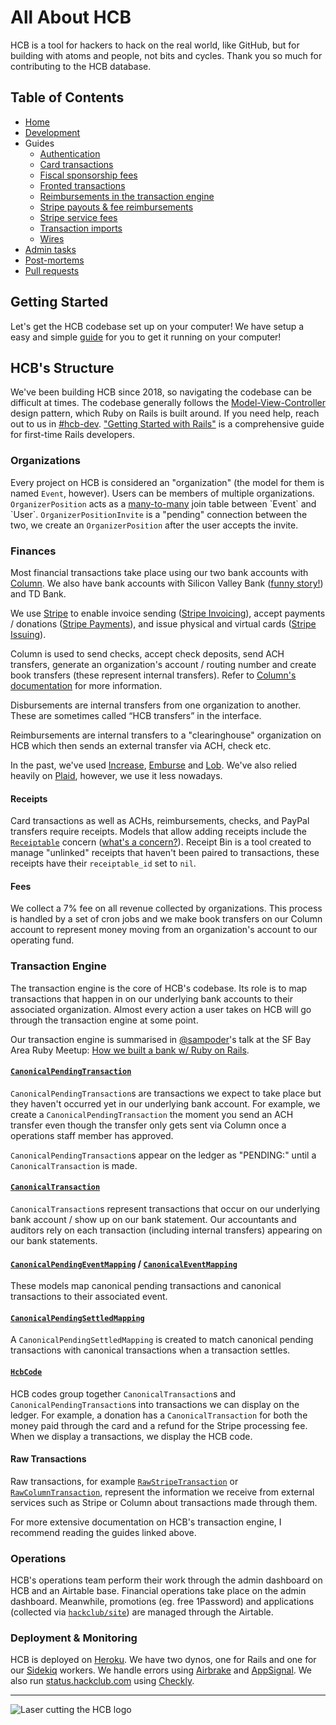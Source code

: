 # All About HCB

HCB is a tool for hackers to hack on the real world, like GitHub, but for building with atoms and people, not bits and cycles. Thank you so much for contributing to the HCB database.

## Table of Contents
- [Home](#)
- [Development](./development.md)
- Guides
  - [Authentication](./guides/authentication.md)
  - [Card transactions](./guides/card_transactions.md)
  - [Fiscal sponsorship fees](./guides/fees.md)
  - [Fronted transactions](./guides/fronted_transactions.md)
  - [Reimbursements in the transaction engine](./guides/reimbursements_transaction_engine.md)
  - [Stripe payouts & fee reimbursements](./guides/stripe_payouts.md)
  - [Stripe service fees](./guides/stripe_service_fees.md)
  - [Transaction imports](./guides/transaction_imports.md)
  - [Wires](./guides/wires.md)
- [Admin tasks](./admin_tasks.md)
- [Post-mortems](./postmortems.md)
- [Pull requests](./pull_requests.md)

## Getting Started

Let's get the HCB codebase set up on your computer! We have setup a easy and simple [guide](./development.md) for you to get it running on your computer!

## HCB's Structure

We've been building HCB since 2018, so navigating the codebase can be difficult at times. The codebase generally follows the [Model-View-Controller](https://developer.mozilla.org/en-US/docs/Glossary/MVC) design pattern, which Ruby on Rails is built around. If you need help, reach out to us in [#hcb-dev](https://hackclub.slack.com/archives/C068U0JMV19). ["Getting Started with Rails"](https://guides.rubyonrails.org/getting_started.html) is a comprehensive guide for first-time Rails developers.

### Organizations

Every project on HCB is considered an "organization" (the model for them is named `Event`, however). Users can be members of multiple organizations. `OrganizerPosition` acts as a [many-to-many](https://en.wikipedia.org/wiki/Many-to-many_(data_model)) join table between `Event` and `User`. `OrganizerPositionInvite` is a "pending" connection between the two, we create an `OrganizerPosition` after the user accepts the invite.

### Finances

Most financial transactions take place using our two bank accounts with [Column](https://column.com/). We also have bank accounts with Silicon Valley Bank ([funny story!](https://vtdigger.org/2023/03/17/vermont-based-hack-club-managed-to-move-its-money-out-of-silicon-valley-bank-before-it-closed/)) and TD Bank. 

We use [Stripe](https://stripe.com/) to enable invoice sending ([Stripe Invoicing](https://stripe.com/invoicing)), accept payments / donations ([Stripe Payments](https://stripe.com/payments)), and issue physical and virtual cards ([Stripe Issuing](https://stripe.com/issuing)).

Column is used to send checks, accept check deposits, send ACH transfers, generate an organization's account / routing number and create book transfers (these represent internal transfers). Refer to [Column's documentation](https://column.com/docs) for more information.

Disbursements are internal transfers from one organization to another. These are sometimes called “HCB transfers” in the interface.

Reimbursements are internal transfers to a "clearinghouse" organization on HCB which then sends an external transfer via ACH, check etc.

In the past, we've used [Increase](https://www.increase.com/), [Emburse](https://www.emburse.com/) and [Lob](https://www.lob.com/). We've also relied heavily on [Plaid](https://plaid.com/), however, we use it less nowadays. 

#### Receipts

Card transactions as well as ACHs, reimbursements, checks, and PayPal transfers require receipts. Models that allow adding receipts include the [`Receiptable`](https://github.com/hackclub/hcb/blob/main/app/models/concerns/receiptable.rb) concern ([what's a concern?](https://api.rubyonrails.org/classes/ActiveSupport/Concern.html)). Receipt Bin is a tool created to manage "unlinked" receipts that haven't been paired to transactions, these receipts have their `receiptable_id` set to `nil`.

#### Fees

We collect a 7% fee on all revenue collected by organizations. This process is handled by a set of cron jobs and we make book transfers on our Column account to represent money moving from an organization's account to our operating fund.

### Transaction Engine

The transaction engine is the core of HCB's codebase. Its role is to map transactions that happen in on our underlying bank accounts to their associated organization. Almost every action a user takes on HCB will go through the transaction engine at some point.

Our transaction engine is summarised in [@sampoder](https://github.com/sampoder)'s talk at the SF Bay Area Ruby Meetup: [How we built a bank w/ Ruby on Rails](https://www.youtube.com/watch?v=CBxilReUkJ0&t=3553s).

#### [`CanonicalPendingTransaction`](https://github.com/hackclub/hcb/blob/main/app/models/canonical_pending_transaction.rb)

`CanonicalPendingTransaction`s are transactions we expect to take place but they haven't occurred yet in our underlying bank account. For example, we create a `CanonicalPendingTransaction` the moment you send an ACH transfer even though the transfer only gets sent via Column once a operations staff member has approved.

`CanonicalPendingTransaction`s appear on the ledger as "PENDING:" until a `CanonicalTransaction` is made.

#### [`CanonicalTransaction`](https://github.com/hackclub/hcb/blob/main/app/models/canonical_transaction.rb)

`CanonicalTransaction`s represent transactions that occur on our underlying bank account / show up on our bank statement. Our accountants and auditors rely on each transaction (including internal transfers) appearing on our bank statements. 

#### [`CanonicalPendingEventMapping`](https://github.com/hackclub/hcb/blob/main/app/models/canonical_pending_event_mapping.rb) / [`CanonicalEventMapping`](https://github.com/hackclub/hcb/blob/main/app/models/canonical_event_mapping.rb)

These models map canonical pending transactions and canonical transactions to their associated event.

#### [`CanonicalPendingSettledMapping`](https://github.com/hackclub/hcb/blob/main/app/models/canonical_pending_settled_mapping.rb)

A `CanonicalPendingSettledMapping` is created to match canonical pending transactions with canonical transactions when a transaction settles.

#### [`HcbCode`](https://github.com/hackclub/hcb/blob/main/app/models/hcb_code.rb)

HCB codes group together `CanonicalTransaction`s and `CanonicalPendingTransaction`s into transactions we can display on the ledger. For example, a donation has a `CanonicalTransaction` for both the money paid through the card and a refund for the Stripe processing fee. When we display a transactions, we display the HCB code.

#### Raw Transactions

Raw transactions, for example [`RawStripeTransaction`](https://github.com/hackclub/hcb/blob/main/app/models/raw_stripe_transaction.rb) or [`RawColumnTransaction`](https://github.com/hackclub/hcb/blob/main/app/models/raw_column_transaction.rb), represent the information we receive from external services such as Stripe or Column about transactions made through them.

For more extensive documentation on HCB's transaction engine, I recommend reading the guides linked above.

### Operations

HCB's operations team perform their work through the admin dashboard on HCB and an Airtable base. Financial operations take place on the admin dashboard. Meanwhile, promotions (eg. free 1Password) and applications (collected via [`hackclub/site`](https://github.com/hackclub/site)) are managed through the Airtable.

### Deployment & Monitoring

HCB is deployed on [Heroku](https://www.heroku.com/). We have two dynos, one for Rails and one for our [Sidekiq](https://github.com/sidekiq/sidekiq) workers. We handle errors using [Airbrake](https://www.airbrake.io/) and [AppSignal](https://www.appsignal.com/). We also run [status.hackclub.com](https://status.hackclub.com/) using [Checkly](https://www.checklyhq.com/).

***

![Laser cutting the HCB logo](https://cloud-kubwce40n-hack-club-bot.vercel.app/0hack_club_bank_laser.gif)
